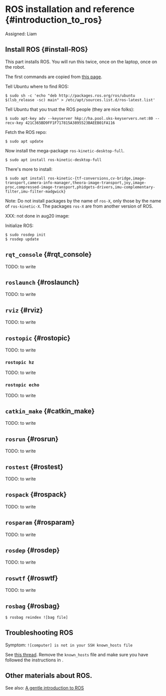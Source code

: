 # ROS installation and reference {#introduction_to_ros}

Assigned: Liam


## Install ROS {#install-ROS}

This part installs ROS. You will run this twice, once on the laptop, once on the robot.

The first commands are copied from [this page][ros-ubuntu].

[ros-ubuntu]: http://wiki.ros.org/kinetic/Installation/Ubuntu

Tell Ubuntu where to find ROS:

    $ sudo sh -c 'echo "deb http://packages.ros.org/ros/ubuntu $(lsb_release -sc) main" > /etc/apt/sources.list.d/ros-latest.list'

Tell Ubuntu that you trust the ROS people (they are nice folks):

    $ sudo apt-key adv --keyserver hkp://ha.pool.sks-keyservers.net:80 --recv-key 421C365BD9FF1F717815A3895523BAEEB01FA116

Fetch the ROS repo:

    $ sudo apt update

Now install the mega-package `ros-kinetic-desktop-full`.

    $ sudo apt install ros-kinetic-desktop-full

There's more to install:

    $ sudo apt install ros-kinetic-{tf-conversions,cv-bridge,image-transport,camera-info-manager,theora-image-transport,joy,image-proc,compressed-image-transport,phidgets-drivers,imu-complementary-filter,imu-filter-madgwick}

Note: Do not install packages by the name of `ros-X`, only those by
the name of `ros-kinetic-X`. The packages `ros-X` are from another version of ROS.

XXX: not done in aug20 image:

Initialize ROS:

    $ sudo rosdep init
    $ rosdep update


## `rqt_console` {#rqt_console}

TODO: to write


## `roslaunch` {#roslaunch}

TODO: to write

## `rviz` {#rviz}

TODO: to write

## `rostopic` {#rostopic}

TODO: to write

### `rostopic hz`

TODO: to write

### `rostopic echo`

TODO: to write

## `catkin_make` {#catkin_make}

TODO: to write

## `rosrun` {#rosrun}

TODO: to write

## `rostest` {#rostest}

TODO: to write

## `rospack` {#rospack}

TODO: to write

## `rosparam` {#rosparam}

TODO: to write

## `rosdep` {#rosdep}

TODO: to write

## `roswtf` {#roswtf}

TODO: to write

## `rosbag` {#rosbag}


    $ rosbag reindex ![bag file]


## Troubleshooting ROS

Symptom: `![computer] is not in your SSH known_hosts file`

See [this thread][known_host]. Remove the `known_hosts` file and make sure you
have followed the instructions in [](#ssh-local-configuration).

[known_host]: https://answers.ros.org/question/41446/a-is-not-in-your-ssh-known_hosts-file/


## Other materials about ROS.

See also: [A gentle introduction to ROS](https://cse.sc.edu/~jokane/agitr/)
